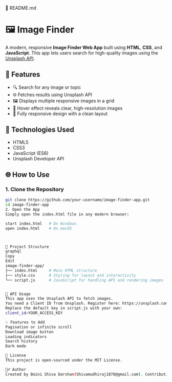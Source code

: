 📝 README.md
# 🖼️ Image Finder

A modern, responsive **Image Finder Web App** built using **HTML**, **CSS**, and **JavaScript**. This app lets users search for high-quality images using the [Unsplash API](https://unsplash.com/developers).

## 🚀 Features

- 🔍 Search for any image or topic
- 🌐 Fetches results using Unsplash API
- 🖼️ Displays multiple responsive images in a grid
- 🧠 Hover effect reveals clear, high-resolution images
- 📱 Fully responsive design with a clean layout


## 🔧 Technologies Used

- HTML5
- CSS3
- JavaScript (ES6)
- Unsplash Developer API


## 🌐 How to Use

### 1. Clone the Repository

```bash
git clone https://github.com/your-username/image-finder-app.git
cd image-finder-app
2. Open the App
Simply open the index.html file in any modern browser:

start index.html   # On Windows
open index.html    # On macOS



📂 Project Structure
graphql
Copy
Edit
image-finder-app/
├── index.html     # Main HTML structure
├── style.css      # Styling for layout and interactivity
└── script.js      # JavaScript for handling API and rendering images


📡 API Usage
This app uses the Unsplash API to fetch images.
You need a Client ID from Unsplash. Register here: https://unsplash.com/developers
Replace the default key in script.js with your own:
client_id=YOUR_ACCESS_KEY

💡 Features to Add
Pagination or infinite scroll
Download image button
Loading indicators
Search history
Dark mode

📄 License
This project is open-sourced under the MIT License.

🙋‍♂️ Author
Created by Boini Shiva Darshan(Shivamudhiraj1878@gmail.com). Contributions, issues, and feature requests are welcome!
